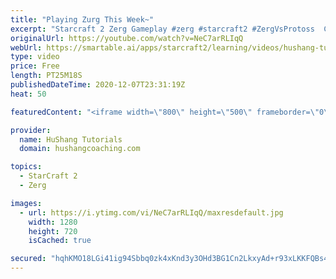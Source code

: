 ```yaml
---
title: "Playing Zurg This Week~"
excerpt: "Starcraft 2 Zerg Gameplay #zerg #starcraft2 #ZergVsProtoss  Coaching -------------------------------------------------------------------------- Website: https://www.hushangcoaching.com  Interested in Starcraft lessons? Check out my website! I would love to help you improve and reach your goals. I've"
originalUrl: https://youtube.com/watch?v=NeC7arRLIqQ
webUrl: https://smartable.ai/apps/starcraft2/learning/videos/hushang-tutorials-playing-zurg-this-week/
type: video
price: Free
length: PT25M18S
publishedDateTime: 2020-12-07T23:31:19Z
heat: 50

featuredContent: "<iframe width=\"800\" height=\"500\" frameborder=\"0\" src=\"https://www.youtube.com/embed/NeC7arRLIqQ\" allow=\"accelerometer; autoplay; encrypted-media; gyroscope; picture-in-picture\" allowfullscreen></iframe>"

provider:
  name: HuShang Tutorials
  domain: hushangcoaching.com

topics:
  - StarCraft 2
  - Zerg

images:
  - url: https://i.ytimg.com/vi/NeC7arRLIqQ/maxresdefault.jpg
    width: 1280
    height: 720
    isCached: true

secured: "hqhKMO18LGi41ig94Sbbq0zk4xKnd3y3OHd3BG1Cn2LkxyAd+r93xLKKFQBs4JPi+9B6VwFEWsYCqPMZG7rbLSRA7yhR9ogdjrSOoD29Eo4gXcI8/SyJ6w2SH5u+lX8t4loMcRNc2Phk8NZYkvJSpoie/hlaTn6wXXLZjaJDS7VSzKL39tRVHgm2u6z0DhN4p3i4Ms3px46YLVOh8HyDv6YeK7TbAIS4IQertWJDhZh+87Efy3MN2IFnu85w3koxAm5bRPapHZ/w8R1izKo+e5yaUsbp9qSgM1ea1qBCDpLy20JA4U8zcE1+WCJsdNcC3ht5DiSblB3m4tH8dCKsl8Dp/paONh0YzjRuhLUnSChwgdMQJxpTkY9q3zo5OmE9yNQcHn8EDIk2sSHpI15rzIygaZwkdERRL3GanK+V+ho=;H7Leq+aYUPYEYPAxSAysIA=="
---
```


